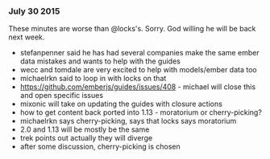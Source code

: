 ### July 30 2015

These minutes are worse than @locks's. Sorry. God willing he will be back next week.

- stefanpenner said he has had several companies make the same ember data mistakes and wants to help with the guides
- wecc and tomdale are very excited to help with models/ember data too
- michaelrkn said to loop in with locks on that
- https://github.com/emberjs/guides/issues/408 - michael will close this and open specific issues
- mixonic will take on updating the guides with closure actions
- how to get content back ported into 1.13 - moratorium or cherry-picking?
- michaelrkn says cherry-picking, says that locks says moratorium
- 2.0 and 1.13 will be mostly be the same
- trek points out actually they will diverge
- after some discussion, cherry-picking is chosen
